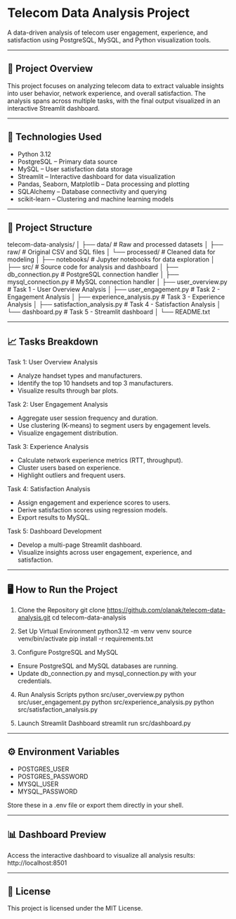 Telecom Data Analysis Project
=========================================
A data-driven analysis of telecom user engagement, experience, and satisfaction using PostgreSQL, MySQL, and Python visualization tools.

-----------------------------------------
🚀 Project Overview
-----------------------------------------
This project focuses on analyzing telecom data to extract valuable insights into user behavior, network experience, and overall satisfaction. The analysis spans across multiple tasks, with the final output visualized in an interactive Streamlit dashboard.

-----------------------------------------
🔧 Technologies Used
-----------------------------------------
- Python 3.12
- PostgreSQL – Primary data source
- MySQL – User satisfaction data storage
- Streamlit – Interactive dashboard for data visualization
- Pandas, Seaborn, Matplotlib – Data processing and plotting
- SQLAlchemy – Database connectivity and querying
- scikit-learn – Clustering and machine learning models

-----------------------------------------
📂 Project Structure
-----------------------------------------
telecom-data-analysis/
│
├── data/                    # Raw and processed datasets
│   ├── raw/                 # Original CSV and SQL files
│   └── processed/           # Cleaned data for modeling
│
├── notebooks/               # Jupyter notebooks for data exploration
│
├── src/                     # Source code for analysis and dashboard
│   ├── db_connection.py     # PostgreSQL connection handler
│   ├── mysql_connection.py  # MySQL connection handler
│   ├── user_overview.py     # Task 1 - User Overview Analysis
│   ├── user_engagement.py   # Task 2 - Engagement Analysis
│   ├── experience_analysis.py  # Task 3 - Experience Analysis
│   ├── satisfaction_analysis.py  # Task 4 - Satisfaction Analysis
│   └── dashboard.py         # Task 5 - Streamlit dashboard
│
└── README.txt

-----------------------------------------
📈 Tasks Breakdown
-----------------------------------------
Task 1: User Overview Analysis
- Analyze handset types and manufacturers.
- Identify the top 10 handsets and top 3 manufacturers.
- Visualize results through bar plots.

Task 2: User Engagement Analysis
- Aggregate user session frequency and duration.
- Use clustering (K-means) to segment users by engagement levels.
- Visualize engagement distribution.

Task 3: Experience Analysis
- Calculate network experience metrics (RTT, throughput).
- Cluster users based on experience.
- Highlight outliers and frequent users.

Task 4: Satisfaction Analysis
- Assign engagement and experience scores to users.
- Derive satisfaction scores using regression models.
- Export results to MySQL.

Task 5: Dashboard Development
- Develop a multi-page Streamlit dashboard.
- Visualize insights across user engagement, experience, and satisfaction.

-----------------------------------------
🖥️ How to Run the Project
-----------------------------------------
1. Clone the Repository
    git clone https://github.com/olanak/telecom-data-analysis.git
    cd telecom-data-analysis

2. Set Up Virtual Environment
    python3.12 -m venv venv
    source venv/bin/activate
    pip install -r requirements.txt

3. Configure PostgreSQL and MySQL
- Ensure PostgreSQL and MySQL databases are running.
- Update db_connection.py and mysql_connection.py with your credentials.

4. Run Analysis Scripts
    python src/user_overview.py
    python src/user_engagement.py
    python src/experience_analysis.py
    python src/satisfaction_analysis.py

5. Launch Streamlit Dashboard
    streamlit run src/dashboard.py

-----------------------------------------
⚙️ Environment Variables
-----------------------------------------
- POSTGRES_USER
- POSTGRES_PASSWORD
- MYSQL_USER
- MYSQL_PASSWORD

Store these in a .env file or export them directly in your shell.

-----------------------------------------
📊 Dashboard Preview
-----------------------------------------
Access the interactive dashboard to visualize all analysis results:
    http://localhost:8501

-----------------------------------------
📄 License
-----------------------------------------
This project is licensed under the MIT License.

